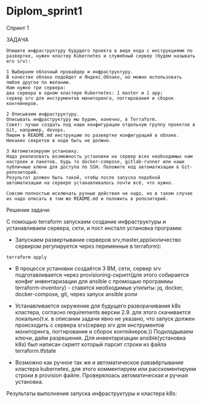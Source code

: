 # Diplom_sprint1

Спринт 1

ЗАДАЧА

```
Опишите инфраструктуру будущего проекта в виде кода с инструкциями по развертке, нужен кластер Kubernetes и служебный сервер (будем называть его srv):

1 Выбираем облачный провайдер и инфраструктуру.
В качестве облака подойдет и Яндекс.Облако, но можно использовать любое другое по желанию.
Нам нужно три сервера:
два сервера в одном кластере Kubernetes: 1 master и 1 app;
сервер srv для инструментов мониторинга, логгирования и сборок контейнеров.

2 Описываем инфраструктуру.
Описывать инфраструктуру мы будем, конечно, в Terraform.
Совет: лучше создать под наши конфигурации отдельную группу проектов в Git, например, devops.
Пишем в README.md инструкцию по развертке конфигураций в облаке. Никаких секретов в коде быть не должно.

3 Автоматизируем установку.
Надо реализовать возможность установки на сервер всех необходимых нам настроек и пакетов, будь то docker-compose, gitlab-runner или наши публичные ключи для доступа по SSH. Положите код автоматизации в Git-репозиторий.
Результат должен быть такой, чтобы после запуска подобной автоматизации на сервере устанавливалось почти всё, что нужно.

Совсем полностью исключать ручные действия не надо, но в таком случае их надо описать в том же README.md и положить в репозиторий.
```

Решение задачи:

С помощью terraform запускаем создание инфраструктуры и устанавливаем сервера, сети, и пост инсталл установка программ:
  - Запускаем развертывание серверов srv,master,app(количество сервером регулируется через переменные в terraform):
  ```
  terraform apply
  ```
  - В процессе установки создаётся 3 ВМ, сети, сервер srv подготавливается через provisioning-скрипт(для этого собирается конфиг инвентаризации для ansible с промощью программы terraform-inventory) - ставятся необходимые утилиты:
    jq, docker, docker-compose, git, через запуск ansible роли

  - Устанавливается окружение для будущего разворачивания k8s кластера, согласно requirements версии 2.9.
    для этого скачивается локально(т.к. в описании задачи явно не указано, что запуск должен происходить с сервера srv(сервер srv для инструментов мониторинга, логгирования и сборок контейнеров.))
    Подкладываем ключи, даём разрешения. Для инвентаризации ansible(установка k8s) был написан скрипт который парсит строки из файла terraform.tfstate

  - Возможно как ручное так же и автоматическое равзвёртывание кластера kubernetes, для этого комментируем или расскоментируем строки в provision
    файле. Проверялоась автоматическая и ручная установка.

Результаты выполнения запуска инфраструктуры и кластера k8s:
